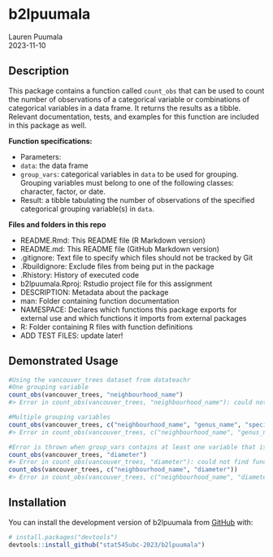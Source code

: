 
<!-- README.md is generated from README.Rmd. Please edit that file -->

# b2lpuumala

Lauren Puumala  
2023-11-10  
<!-- badges: start --> <!-- badges: end -->

## Description

This package contains a function called `count_obs` that can be used to
count the number of observations of a categorical variable or
combinations of categorical variables in a data frame. It returns the
results as a tibble. Relevant documentation, tests, and examples for
this function are included in this package as well.

**Function specifications:**  
- Parameters:  
- `data`: the data frame  
- `group_vars`: categorical variables in `data` to be used for grouping.
Grouping variables must belong to one of the following classes:
character, factor, or date.  
- Result: a tibble tabulating the number of observations of the
specified categorical grouping variable(s) in `data`.

**Files and folders in this repo**  
- README.Rmd: This README file (R Markdown version)  
- README.md: This README file (GitHub Markdown version)  
- .gitignore: Text file to specify which files should not be tracked by
Git  
- .Rbuildignore: Exclude files from being put in the package  
- .Rhistory: History of executed code  
- b2lpuumala.Rproj: Rstudio project file for this assignment  
- DESCRIPTION: Metadata about the package  
- man: Folder containing function documentation  
- NAMESPACE: Declares which functions this package exports for external
use and which functions it imports from external packages  
- R: Folder containing R files with function definitions  
- ADD TEST FILES: update later!

## Demonstrated Usage

``` r
#Using the vancouver_trees dataset from datateachr
#One grouping variable
count_obs(vancouver_trees, "neighbourhood_name")
#> Error in count_obs(vancouver_trees, "neighbourhood_name"): could not find function "count_obs"

#Multiple grouping variables
count_obs(vancouver_trees, c("neighbourhood_name", "genus_name", "species_name"))
#> Error in count_obs(vancouver_trees, c("neighbourhood_name", "genus_name", : could not find function "count_obs"

#Error is thrown when group_vars contains at least one variable that is the wrong class
count_obs(vancouver_trees, "diameter")
#> Error in count_obs(vancouver_trees, "diameter"): could not find function "count_obs"
count_obs(vancouver_trees, c("neighbourhood_name", "diameter"))
#> Error in count_obs(vancouver_trees, c("neighbourhood_name", "diameter")): could not find function "count_obs"
```

## Installation

You can install the development version of b2lpuumala from
[GitHub](https://github.com/) with:

``` r
# install.packages("devtools")
devtools::install_github("stat545ubc-2023/b2lpuumala")
```
